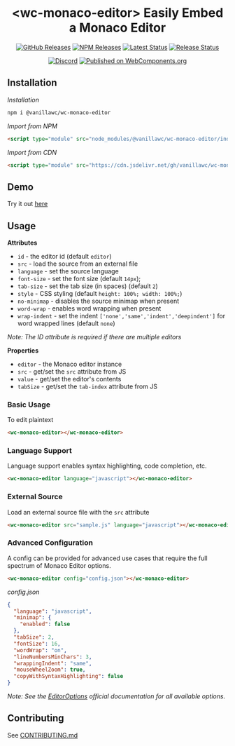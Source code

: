 <h1 align="center">&lt;wc-monaco-editor&gt; Easily Embed a Monaco Editor</h1>

<div align="center">
  <a href="https://github.com/vanillawc/wc-monaco-editor/releases"><img src="https://badgen.net/github/tag/vanillawc/wc-monaco-editor" alt="GitHub Releases"></a>
  <a href="https://www.npmjs.com/package/@vanillawc/wc-monaco-editor"><img src="https://badgen.net/npm/v/@vanillawc/wc-monaco-editor" alt="NPM Releases"></a>
  <a href="https://github.com/vanillawc/wc-monaco-editor/actions"><img src="https://github.com/vanillawc/wc-monaco-editor/workflows/Latest/badge.svg" alt="Latest Status"></a>
  <a href="https://github.com/vanillawc/wc-monaco-editor/actions"><img src="https://github.com/vanillawc/wc-monaco-editor/workflows/Release/badge.svg" alt="Release Status"></a>

  <a href="https://discord.gg/aSWYgtybzV"><img alt="Discord" src="https://img.shields.io/discord/723296249121603604?color=%23738ADB"></a>
  <a href="https://www.webcomponents.org/element/vanillawc/wc-monaco-editor"><img src="https://img.shields.io/badge/webcomponents.org-published-blue.svg" alt="Published on WebComponents.org"></a>
  <!-- <a href="https://bundlephobia.com/result?p=@vanillawc/wc-monaco-editor"><img src="https://badgen.net/bundlephobia/minzip/@vanillawc/wc-monaco-editor" alt="Bundlephobia"></a> -->
</div>

## Installation

*Installation*
```sh
npm i @vanillawc/wc-monaco-editor
```

*Import from NPM*
```html
<script type="module" src="node_modules/@vanillawc/wc-monaco-editor/index.js"></script>
```

*Import from CDN*
```html
<script type="module" src="https://cdn.jsdelivr.net/gh/vanillawc/wc-monaco-editor@1/index.js"></script>
```

## Demo

Try it out [here](https://vanillawc.github.io/wc-monaco-editor/demo/index.html)

## Usage

**Attributes**

- `id` - the editor id (default `editor`)
- `src` - load the source from an external file
- `language` - set the source language
- `font-size` - set the font size (default `14px`);
- `tab-size` - set the tab size (in spaces) (default `2`)
- `style` - CSS styling (default `height: 100%; width: 100%;`)
- `no-minimap` - disables the source minimap when present
- `word-wrap` - enables word wrapping when present
- `wrap-indent` - set the indent `['none','same','indent','deepindent']` for word wrapped lines (default `none`)

*Note: The ID attribute is required if there are multiple editors*

**Properties**

- `editor` - the Monaco editor instance
- `src` - get/set the `src` attribute from JS
- `value` - get/set the editor's contents
- `tabSize` - get/set the `tab-index` attribute from JS

### Basic Usage

To edit plaintext

```html
<wc-monaco-editor></wc-monaco-editor>
```

### Language Support

Language support enables syntax highlighting, code completion, etc.

```html
<wc-monaco-editor language="javascript"></wc-monaco-editor>
```

### External Source

Load an external source file with the `src` attribute

```html
<wc-monaco-editor src="sample.js" language="javascript"></wc-monaco-editor>
```

### Advanced Configuration

A config can be provided for advanced use cases that require the full spectrum of Monaco Editor options.

```html
<wc-monaco-editor config="config.json"></wc-monaco-editor>
```

*config.json*
```json
{
  "language": "javascript",
  "minimap": {
    "enabled": false
  },
  "tabSize": 2,
  "fontSize": 16,
  "wordWrap": "on",
  "lineNumbersMinChars": 3,
  "wrappingIndent": "same",
  "mouseWheelZoom": true,
  "copyWithSyntaxHighlighting": false
}
```

*Note: See the [EditorOptions][] official documentation for all available options.* 

[EditorOptions]: https://microsoft.github.io/monaco-editor/api/modules/monaco.editor.html#editoroptions

## Contributing

See [CONTRIBUTING.md](https://github.com/vanillawc/vanillawc/blob/main/CONTRIBUTING.md)
